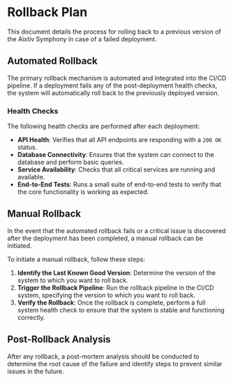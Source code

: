 # Rollback Plan

This document details the process for rolling back to a previous version of the Aixtiv Symphony in case of a failed deployment.

## Automated Rollback

The primary rollback mechanism is automated and integrated into the CI/CD pipeline. If a deployment fails any of the post-deployment health checks, the system will automatically roll back to the previously deployed version.

### Health Checks

The following health checks are performed after each deployment:

- **API Health**: Verifies that all API endpoints are responding with a `200 OK` status.
- **Database Connectivity**: Ensures that the system can connect to the database and perform basic queries.
- **Service Availability**: Checks that all critical services are running and available.
- **End-to-End Tests**: Runs a small suite of end-to-end tests to verify that the core functionality is working as expected.

## Manual Rollback

In the event that the automated rollback fails or a critical issue is discovered after the deployment has been completed, a manual rollback can be initiated.

To initiate a manual rollback, follow these steps:

1. **Identify the Last Known Good Version**: Determine the version of the system to which you want to roll back.
2. **Trigger the Rollback Pipeline**: Run the rollback pipeline in the CI/CD system, specifying the version to which you want to roll back.
3. **Verify the Rollback**: Once the rollback is complete, perform a full system health check to ensure that the system is stable and functioning correctly.

## Post-Rollback Analysis

After any rollback, a post-mortem analysis should be conducted to determine the root cause of the failure and identify steps to prevent similar issues in the future.

